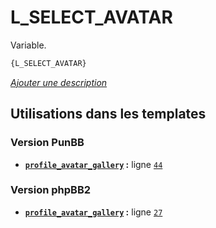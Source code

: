 # L_SELECT_AVATAR


Variable.

```html
{L_SELECT_AVATAR}
```

[*Ajouter une description*](https://fa-tvars.appspot.com/var/L_SELECT_AVATAR)

## Utilisations dans les templates

### Version PunBB
* __[`profile_avatar_gallery`](../tpl/var/punbb/profile_avatar_gallery.md#readme) :__ ligne [`44`](../tpl/src/punbb/profile_avatar_gallery.tpl#L44)

### Version phpBB2
* __[`profile_avatar_gallery`](../tpl/var/subsilver/profile_avatar_gallery.md#readme) :__ ligne [`27`](../tpl/src/subsilver/profile_avatar_gallery.tpl#L27)